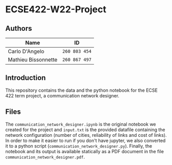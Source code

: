 # ECSE422-W22-Project

## Authors

| Name                | ID            |
|---------------------|---------------|
| Carlo D'Angelo      | `260 803 454` |
| Mathieu Bissonnette | `260 867 497` |

## Introduction

This repository contains the data and the python notebook for the ECSE 422 term project, a communication network designer.

## Files

The `communication_network_designer.ipynb` is the original notebook we created for the project and `input.txt` is the provided datafile containing the network configuration (number of cities, reliability of links and cost of links). In order to make it easier to run if you don't have jupyter, we also converted it to a python script (`communication_network_designer.py`). Finally, the notebook and its output is available statically as a PDF document in the file `communication_network_designer.pdf`.
